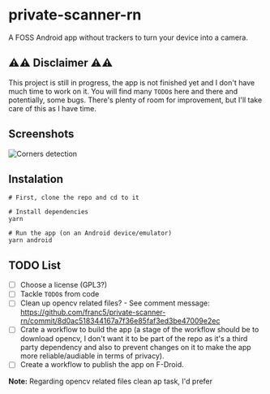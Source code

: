 # private-scanner-rn

A FOSS Android app without trackers to turn your device into a camera.

## ⚠️⚠️ Disclaimer ⚠️⚠️

This project is still in progress, the app is not finished yet and I don't have much time to work on it.
You will find many `TODO`s here and there and potentially, some bugs.
There's plenty of room for improvement, but I'll take care of this as I have time.

## Screenshots

![Corners detection](https://user-images.githubusercontent.com/64472239/221890704-1e2ec19c-7ef1-47e5-937d-93b1253b6e7c.png)


## Instalation

```
# First, clone the repo and cd to it

# Install dependencies
yarn

# Run the app (on an Android device/emulator)
yarn android
```

## TODO List

- [ ] Choose a license (GPL3?)
- [ ] Tackle `TODO`s from code
- [ ] Clean up opencv related files? - See comment message: https://github.com/franc5/private-scanner-rn/commit/8d0ac518344167a7f36e85faf3ed3be47009e2ec
- [ ] Crate a workflow to build the app (a stage of the workflow should be to download opencv, I don't want it to be part of the repo as it's a third party dependency and also to prevent changes on it to make the app more reliable/audiable in terms of privacy).
- [ ] Create a workflow to publish the app on F-Droid.

**Note:** Regarding opencv related files clean ap task, I'd prefer
